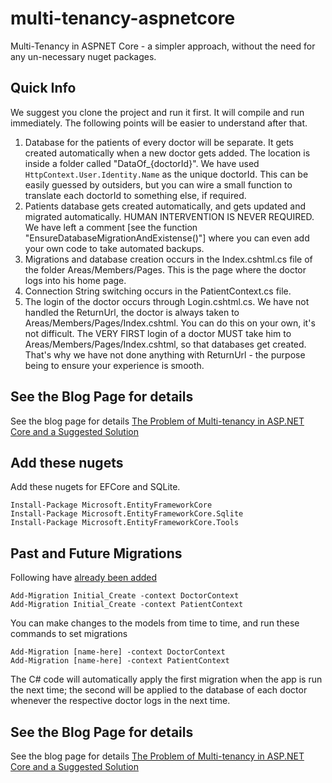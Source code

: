 # multi-tenancy-aspnetcore
Multi-Tenancy in ASPNET Core - a simpler approach, without the need for any un-necessary nuget packages.

## Quick Info

We suggest you clone the project and run it first. It will compile and run immediately. The following points will be easier to understand after that.

1. Database for the patients of every doctor will be separate. It gets created automatically when a new doctor gets added. The location is inside a folder called "DataOf_{doctorId}". We have used `HttpContext.User.Identity.Name` as the unique doctorId. This can be easily guessed by outsiders, but you can wire a small function to translate each doctorId to something else, if required.
2. Patients database gets created automatically, and gets updated and migrated automatically. HUMAN INTERVENTION IS NEVER REQUIRED. We have left a comment [see the function "EnsureDatabaseMigrationAndExistense()"] where you can even add your own code to take automated backups. 
3. Migrations and database creation occurs in the Index.cshtml.cs file of the folder Areas/Members/Pages. This is the page where the doctor logs into his home page.
4. Connection String switching occurs in the PatientContext.cs file. 
5. The login of the doctor occurs through Login.cshtml.cs. We have not handled the ReturnUrl, the doctor is always taken to Areas/Members/Pages/Index.cshtml. You can do this on your own, it's not difficult. The VERY FIRST login of a doctor MUST take him to Areas/Members/Pages/Index.cshtml, so that databases get created. That's why we have not done anything with ReturnUrl - the purpose being to ensure your experience is smooth.

## See the Blog Page for details

See the blog page for details
[The Problem of Multi-tenancy in ASP.NET Core and a Suggested Solution](https://hoven.in/aspnet-core/multitenancy-problem-and-solutions.html)

## Add these nugets
Add these nugets for EFCore and SQLite. 
```
Install-Package Microsoft.EntityFrameworkCore
Install-Package Microsoft.EntityFrameworkCore.Sqlite
Install-Package Microsoft.EntityFrameworkCore.Tools
```

## Past and Future Migrations
Following have <ins>already been added</ins>
```
Add-Migration Initial_Create -context DoctorContext
Add-Migration Initial_Create -context PatientContext
```

You can make changes to the models from time to time, and run these commands to set migrations
```
Add-Migration [name-here] -context DoctorContext
Add-Migration [name-here] -context PatientContext
```

The C# code will automatically apply the first migration when the app is run the next time; the second will be applied to the database of each doctor whenever the respective doctor logs in the next time.

## See the Blog Page for details

See the blog page for details
[The Problem of Multi-tenancy in ASP.NET Core and a Suggested Solution](https://hoven.in/aspnet-core/multitenancy-problem-and-solutions.html)
